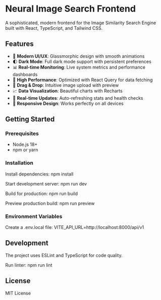 # Neural Image Search Frontend

A sophisticated, modern frontend for the Image Similarity Search Engine built with React, TypeScript, and Tailwind CSS.

## Features

- 🎨 **Modern UI/UX**: Glassmorphic design with smooth animations
- 🌓 **Dark Mode**: Full dark mode support with persistent preferences
- 📊 **Real-time Monitoring**: Live system metrics and performance dashboards
- 🚀 **High Performance**: Optimized with React Query for data fetching
- 🎯 **Drag & Drop**: Intuitive image upload with preview
- 📈 **Data Visualization**: Beautiful charts with Recharts
- 🔄 **Real-time Updates**: Auto-refreshing stats and health checks
- 📱 **Responsive Design**: Works perfectly on all devices

## Getting Started

### Prerequisites

- Node.js 18+ 
- npm or yarn

### Installation

Install dependencies:
npm install

Start development server:
npm run dev

Build for production:
npm run build

Preview production build:
npm run preview

### Environment Variables

Create a .env.local file:
VITE_API_URL=http://localhost:8000/api/v1

## Development

The project uses ESLint and TypeScript for code quality.

Run linter:
npm run lint

## License

MIT License

